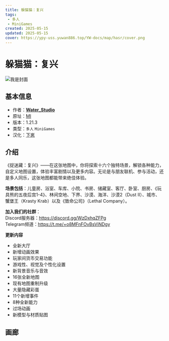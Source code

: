 ```yaml
---
title: 躲猫猫：复兴
tags: 
 - 多人
 - MiniGames
created: 2025-05-15
updated: 2025-05-15
cover: https://ypy-uss.yuwan886.top/YW-docs/map/hasr/cover.png
---
```


# 躲猫猫：复兴
![我是封面](https://ypy-uss.yuwan886.top/YW-docs/map/hasr/cover.png)
## 基本信息

- 作者：[**Water_Studio**](https://minecraft-inside.ru/user/Water_Studio/)
- 原址：[MI](https://minecraft-inside.ru/maps/153299-hide-seek)
- 版本：1.21.3
- 类型：`多人` `MiniGames`
- 汉化：[下崽](https://pan.quark.cn/s/73c73eb13adf)

## 介绍

《捉迷藏：复兴》——在这张地图中，你将探索十六个独特场景，解锁各种能力，自定义地图设置，体验丰富剧情以及更多内容。无论是与朋友联机、参与活动，还是多人同乐，这张地图都能带来绝佳体验。  

**场景包括**：儿童房、浴室、车库、小院、书房、储藏室、客厅、卧室、厨房、《玩具熊的五夜后宫1-4》、林间空地、下界、沙漠、海洋、沙漠2（Dust II）、城市、蟹堡王（Krasty Krab）以及《致命公司》（Lethal Company）。  

**加入我们的社群**：  
Discord服务器：https://discord.gg/WzDxhqZFPg  
Telegram频道：https://t.me/+o8MFnFOvBsViNDgy  

**更新内容**  
- 全新大厅  
- 新增动画效果  
- 玩家间货币交易功能  
- 游戏性、视觉及个性化设置  
- 新背景音乐与音效  
- 16张全新地图  
- 现有地图重制升级  
- 大量隐藏彩蛋  
- 11个新增事件  
- 8种全新能力  
- 过场动画  
- 新模型与材质贴图

## 画廊

<Gallery :images="[
  { src: 'https://ypy-uss.yuwan886.top/YW-docs/map/hasr/1.png' },
  { src: 'https://ypy-uss.yuwan886.top/YW-docs/map/hasr/2.png' },
  { src: 'https://ypy-uss.yuwan886.top/YW-docs/map/hasr/3.png' },
  { src: 'https://ypy-uss.yuwan886.top/YW-docs/map/hasr/4.png' },
  { src: 'https://ypy-uss.yuwan886.top/YW-docs/map/hasr/5.png' }
]" />